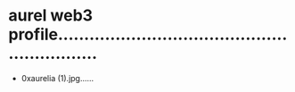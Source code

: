# aurel web3 profile.............................................................
- 0xaurelia (1).jpg......
